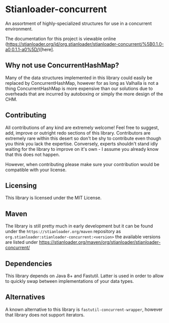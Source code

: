 # Stianloader-concurrent

An assortment of highly-specialized structures for use in a concurrent environment.

The documentation for this project is viewable online
(https://stianloader.org/jd/org.stianloader/stianloader-concurrent/%5B0.1.0-a0,0.1.1-a0%5D/)[here].

## Why not use ConcurrentHashMap?

Many of the data structures implemented in this library could easily be replaced by ConcurrentHashMap,
however for as long as Valhalla is not a thing ConcurrentHashMap is more expensive than our solutions
due to overheads that are incurred by autoboxing or simply the more design of the CHM.

## Contributing

All contributions of any kind are extremely welcome! Feel free to suggest, add, improve or outright redo sections of this library.
Contributors are extremely rare within this desert so don't be shy to contribute even though you think you lack the expertise.
Conversely, experts shouldn't stand idly waiting for the library to improve on it's own - I assume you already know that this does
not happen.

However, when contributing please make sure your contribution would be compatible with your license.

## Licensing

This library is licensed under the MIT License.

## Maven

The library is still pretty much in early development but it can be found under the `https://stianloader.org/maven` repository
as `org.stianloader:stianloader-concurrent:<version>` the available versions are listed under
https://stianloader.org/maven/org/stianloader/stianloader-concurrent/

## Dependencies

This library depends on Java 8+ and Fastutil. Latter is used in order to allow to quickly swap between implementations of your
data types.

## Alternatives

A known alternative to this library is `fastutil-concurrent-wrapper`, however that library does not support iterators.
